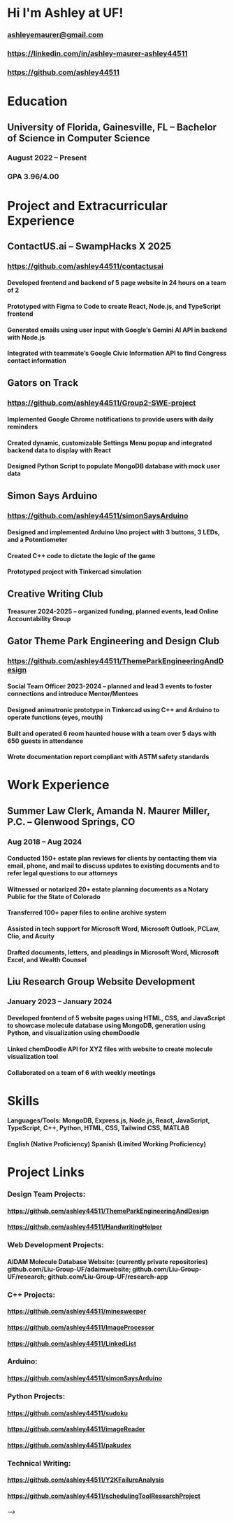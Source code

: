 # Hi I'm Ashley at UF!
### ashleyemaurer@gmail.com
### https://linkedin.com/in/ashley-maurer-ashley44511
### https://github.com/ashley44511

# Education

## University of Florida, Gainesville, FL  – Bachelor of Science in Computer Science	
### August 2022 – Present
### GPA 3.96/4.00

# Project and Extracurricular Experience

## ContactUS.ai – SwampHacks X 2025	
### https://github.com/ashley44511/contactusai

#### Developed frontend and backend of 5 page website in 24 hours on a team of 2
#### Prototyped with Figma to Code to create React, Node.js, and TypeScript frontend
#### Generated emails using user input with Google’s Gemini AI API in backend with Node.js
#### Integrated with teammate’s Google Civic Information API to find Congress contact information

## Gators on Track	
### https://github.com/ashley44511/Group2-SWE-project
#### Implemented Google Chrome notifications to provide users with daily reminders
#### Created dynamic, customizable Settings Menu popup and integrated backend data to display with React
#### Designed Python Script to populate MongoDB database with mock user data

## Simon Says Arduino	
### https://github.com/ashley44511/simonSaysArduino
#### Designed and implemented Arduino Uno project with 3 buttons, 3 LEDs, and a Potentiometer
#### Created C++ code to dictate the logic of the game
#### Prototyped project with Tinkercad simulation

## Creative Writing Club
#### Treasurer 2024-2025 – organized funding, planned events, lead Online Accountability Group

## Gator Theme Park Engineering and Design Club	
### https://github.com/ashley44511/ThemeParkEngineeringAndDesign
#### Social Team Officer 2023-2024 – planned and lead 3 events to foster connections and introduce Mentor/Mentees
#### Designed animatronic prototype in Tinkercad using C++ and Arduino to operate functions (eyes, mouth)
#### Built and operated 6 room haunted house with a team over 5 days with 650 guests in attendance
#### Wrote documentation report compliant with ASTM safety standards

# Work Experience

## Summer Law Clerk, Amanda N. Maurer Miller, P.C. – Glenwood Springs, CO	
### Aug 2018 – Aug 2024
#### Conducted 150+ estate plan reviews for clients by contacting them via email, phone, and mail to discuss updates to existing documents and to refer legal questions to our attorneys
#### Witnessed or notarized 20+ estate planning documents as a Notary Public for the State of Colorado
#### Transferred 100+ paper files to online archive system
#### Assisted in tech support for Microsoft Word, Microsoft Outlook, PCLaw, Clio, and Acuity
#### Drafted documents, letters, and pleadings in Microsoft Word, Microsoft Excel, and Wealth Counsel

## Liu Research Group Website Development	
### January 2023 – January 2024
#### Developed frontend of 5 website pages using HTML, CSS, and JavaScript to showcase molecule database using MongoDB, generation using Python, and visualization using chemDoodle
#### Linked chemDoodle API for XYZ files with website to create molecule visualization tool
#### Collaborated on a team of 6 with weekly meetings

# Skills
#### Languages/Tools: MongoDB, Express.js, Node.js, React, JavaScript, TypeScript, C++, Python, HTML, CSS, Tailwind CSS, MATLAB
#### English (Native Proficiency)	Spanish (Limited Working Proficiency)

# Project Links
### Design Team Projects:
#### https://github.com/ashley44511/ThemeParkEngineeringAndDesign
#### https://github.com/ashley44511/HandwritingHelper
### Web Development Projects:
#### AIDAM Molecule Database Website: (currently private repositories) github.com/Liu-Group-UF/adaimwebsite; github.com/Liu-Group-UF/research; github.com/Liu-Group-UF/research-app
### C++ Projects:
#### https://github.com/ashley44511/minesweeper
#### https://github.com/ashley44511/ImageProcessor
#### https://github.com/ashley44511/LinkedList
### Arduino:
#### https://github.com/ashley44511/simonSaysArduino
### Python Projects:
#### https://github.com/ashley44511/sudoku
#### https://github.com/ashley44511/imageReader
#### https://github.com/ashley44511/pakudex
### Technical Writing:
#### https://github.com/ashley44511/Y2KFailureAnalysis
#### https://github.com/ashley44511/schedulingToolResearchProject
-->
